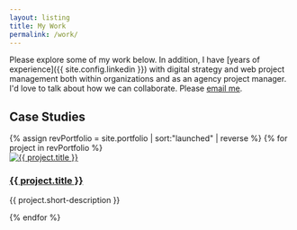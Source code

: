 ```yaml
---
layout: listing
title: My Work
permalink: /work/
---
```


Please explore some of my work below. In addition, I have [years of experience]({{ site.config.linkedin }}) with digital strategy and web project management both within organizations and as an agency project manager. I'd love to talk about how we can collaborate. Please [email me](mailto:alex@abcreations.co).

## Case Studies

<div class="l-listing">
{% assign revPortfolio = site.portfolio | sort:"launched" | reverse %}
{% for project in revPortfolio %}
<article class="feature">
  <div class="feature__image">
    <a href="{{ project.url | prepend: site.baseurl }}">
      <img src="/{{ project.thumbnail-path }}" alt="{{ project.title }}"/>
    </a>
  </div>
  <div class="feature__description">
    <a href="{{ project.url | prepend: site.baseurl }}">
      <h3>{{ project.title }}</h3>
    </a>
    <p>{{ project.short-description }}</p>
  </div>
</article>
{% endfor %}
</div>
